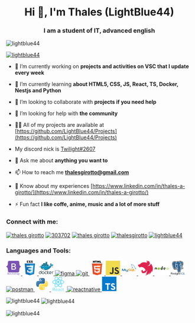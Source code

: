 <h1 align="center">Hi 👋, I'm Thales (LightBlue44)</h1>
<h3 align="center">I am a student of IT, advanced english</h3>

<p align="left"> <img src="https://komarev.com/ghpvc/?username=lightblue44&label=Profile%20views&color=0e75b6&style=flat" alt="lightblue44" /> </p>

<p align="left"> <a href="https://github.com/ryo-ma/github-profile-trophy"><img src="https://github-profile-trophy.vercel.app/?username=lightblue44" alt="lightblue44" /></a> </p>

- 🔭 I’m currently working on **projects and activities on VSC that I update every week**

- 🌱 I’m currently learning **about HTML5, CSS, JS, React, TS, Docker, Nestjs and Python**

- 👯 I’m looking to collaborate with **projects if you need help**

- 🤝 I’m looking for help with **the community**

- 👨‍💻 All of my projects are available at [https://github.com/LightBlue44/Projects](https://github.com/LightBlue44/Projects)

- My discord nick is [Twilight#2607](Twilight#2607)

- 💬 Ask me about **anything you want to**

- 📫 How to reach me **thalesgirotto@gmail.com**

- 📄 Know about my experiences [https://www.linkedin.com/in/thales-a-girotto/](https://www.linkedin.com/in/thales-a-girotto/)

- ⚡ Fun fact **I like coffe, anime, music and a lot of more stuff**

<h3 align="left">Connect with me:</h3>
<p align="left">
<a href="https://linkedin.com/in/thales girotto" target="blank"><img align="center" src="https://raw.githubusercontent.com/rahuldkjain/github-profile-readme-generator/master/src/images/icons/Social/linked-in-alt.svg" alt="thales girotto" height="30" width="40" /></a>
<a href="https://stackoverflow.com/users/303702" target="blank"><img align="center" src="https://raw.githubusercontent.com/rahuldkjain/github-profile-readme-generator/master/src/images/icons/Social/stack-overflow.svg" alt="303702" height="30" width="40" /></a>
<a href="https://fb.com/thales girotto" target="blank"><img align="center" src="https://raw.githubusercontent.com/rahuldkjain/github-profile-readme-generator/master/src/images/icons/Social/facebook.svg" alt="thales girotto" height="30" width="40" /></a>
<a href="https://instagram.com/thalesgirotto" target="blank"><img align="center" src="https://raw.githubusercontent.com/rahuldkjain/github-profile-readme-generator/master/src/images/icons/Social/instagram.svg" alt="thalesgirotto" height="30" width="40" /></a>
<a href="https://www.youtube.com/c/lightblue44" target="blank"><img align="center" src="https://raw.githubusercontent.com/rahuldkjain/github-profile-readme-generator/master/src/images/icons/Social/youtube.svg" alt="lightblue44" height="30" width="40" /></a>
</p>

<h3 align="left">Languages and Tools:</h3>
<p align="left"> <a href="https://getbootstrap.com" target="_blank" rel="noreferrer"> <img src="https://raw.githubusercontent.com/devicons/devicon/master/icons/bootstrap/bootstrap-plain-wordmark.svg" alt="bootstrap" width="40" height="40"/> </a> <a href="https://www.w3schools.com/css/" target="_blank" rel="noreferrer"> <img src="https://raw.githubusercontent.com/devicons/devicon/master/icons/css3/css3-original-wordmark.svg" alt="css3" width="40" height="40"/> </a> <a href="https://www.docker.com/" target="_blank" rel="noreferrer"> <img src="https://raw.githubusercontent.com/devicons/devicon/master/icons/docker/docker-original-wordmark.svg" alt="docker" width="40" height="40"/> </a> <a href="https://www.figma.com/" target="_blank" rel="noreferrer"> <img src="https://www.vectorlogo.zone/logos/figma/figma-icon.svg" alt="figma" width="40" height="40"/> </a> <a href="https://git-scm.com/" target="_blank" rel="noreferrer"> <img src="https://www.vectorlogo.zone/logos/git-scm/git-scm-icon.svg" alt="git" width="40" height="40"/> </a> <a href="https://www.w3.org/html/" target="_blank" rel="noreferrer"> <img src="https://raw.githubusercontent.com/devicons/devicon/master/icons/html5/html5-original-wordmark.svg" alt="html5" width="40" height="40"/> </a> <a href="https://developer.mozilla.org/en-US/docs/Web/JavaScript" target="_blank" rel="noreferrer"> <img src="https://raw.githubusercontent.com/devicons/devicon/master/icons/javascript/javascript-original.svg" alt="javascript" width="40" height="40"/> </a> <a href="https://www.mysql.com/" target="_blank" rel="noreferrer"> <img src="https://raw.githubusercontent.com/devicons/devicon/master/icons/mysql/mysql-original-wordmark.svg" alt="mysql" width="40" height="40"/> </a> <a href="https://nestjs.com/" target="_blank" rel="noreferrer"> <img src="https://raw.githubusercontent.com/devicons/devicon/master/icons/nestjs/nestjs-plain.svg" alt="nestjs" width="40" height="40"/> </a> <a href="https://nodejs.org" target="_blank" rel="noreferrer"> <img src="https://raw.githubusercontent.com/devicons/devicon/master/icons/nodejs/nodejs-original-wordmark.svg" alt="nodejs" width="40" height="40"/> </a> <a href="https://www.postgresql.org" target="_blank" rel="noreferrer"> <img src="https://raw.githubusercontent.com/devicons/devicon/master/icons/postgresql/postgresql-original-wordmark.svg" alt="postgresql" width="40" height="40"/> </a> <a href="https://postman.com" target="_blank" rel="noreferrer"> <img src="https://www.vectorlogo.zone/logos/getpostman/getpostman-icon.svg" alt="postman" width="40" height="40"/> </a> <a href="https://www.python.org" target="_blank" rel="noreferrer"> <img src="https://raw.githubusercontent.com/devicons/devicon/master/icons/python/python-original.svg" alt="python" width="40" height="40"/> </a> <a href="https://reactjs.org/" target="_blank" rel="noreferrer"> <img src="https://raw.githubusercontent.com/devicons/devicon/master/icons/react/react-original-wordmark.svg" alt="react" width="40" height="40"/> </a> <a href="https://reactnative.dev/" target="_blank" rel="noreferrer"> <img src="https://reactnative.dev/img/header_logo.svg" alt="reactnative" width="40" height="40"/> </a> <a href="https://www.typescriptlang.org/" target="_blank" rel="noreferrer"> <img src="https://raw.githubusercontent.com/devicons/devicon/master/icons/typescript/typescript-original.svg" alt="typescript" width="40" height="40"/> </a> </p>

<p><img align="left" src="https://github-readme-stats.vercel.app/api/top-langs?username=lightblue44&show_icons=true&locale=en&layout=compact" alt="lightblue44" /></p>

<p>&nbsp;<img align="center" src="https://github-readme-stats.vercel.app/api?username=lightblue44&show_icons=true&locale=en" alt="lightblue44" /></p>

<p><img align="center" src="https://github-readme-streak-stats.herokuapp.com/?user=lightblue44&" alt="lightblue44" /></p>

